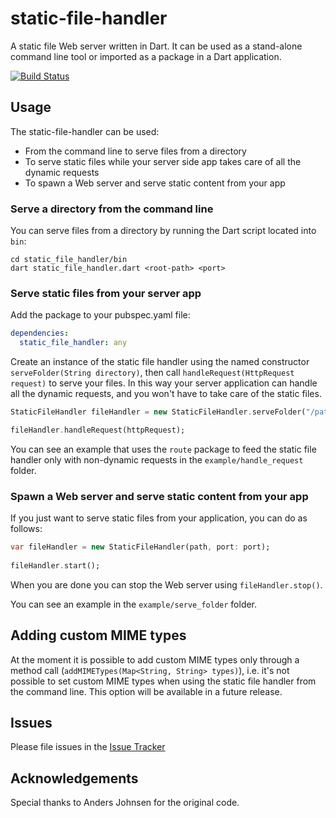 # static-file-handler

A static file Web server written in Dart.
It can be used as a stand-alone command line tool or imported as a package in a Dart application.

[![Build Status](https://drone.io/github.com/DanieleSalatti/dart-static-file-handler/status.png)](https://drone.io/github.com/DanieleSalatti/dart-static-file-handler/latest)

## Usage

The static-file-handler can be used:

* From the command line to serve files from a directory
* To serve static files while your server side app takes care of all the dynamic requests
* To spawn a Web server and serve static content from your app

### Serve a directory from the command line

You can serve files from a directory by running the Dart script located into `bin`:

```shell
cd static_file_handler/bin
dart static_file_handler.dart <root-path> <port>
```

### Serve static files from your server app

Add the package to your pubspec.yaml file:

```yaml
dependencies:
  static_file_handler: any
```

Create an instance of the static file handler using the named constructor `serveFolder(String directory)`, then call `handleRequest(HttpRequest request)` to serve your files. In this way your server application can handle all the dynamic requests, and you won't have to take care of the static files.

```dart
StaticFileHandler fileHandler = new StaticFileHandler.serveFolder("/path/to/folder");

fileHandler.handleRequest(httpRequest);
```
You can see an example that uses the `route` package to feed the static file handler only with non-dynamic requests in the `example/handle_request` folder.

### Spawn a Web server and serve static content from your app

If you just want to serve static files from your application, you can do as follows:

```dart
var fileHandler = new StaticFileHandler(path, port: port);
  
fileHandler.start();
```
When you are done you can stop the Web server using `fileHandler.stop()`.

You can see an example in the `example/serve_folder` folder.

## Adding custom MIME types

At the moment it is possible to add custom MIME types only through a method call (`addMIMETypes(Map<String, String> types)`), i.e. it's not possible to set custom MIME types when using the static file handler from the command line. This option will be available in a future release.

## Issues

Please file issues in the [Issue Tracker](https://github.com/DanieleSalatti/static-file-handler/issues)

## Acknowledgements

Special thanks to Anders Johnsen for the original code.
